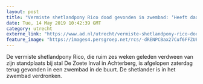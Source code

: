 ```yaml
---
layout: post
title: "Vermiste shetlandpony Rico dood gevonden in zwembad: ‘Heeft daar 6,5 week gelegen’"
date: Tue, 14 May 2019 10:42:39 GMT
category: utrecht
externe_link: "https://www.ad.nl/utrecht/vermiste-shetlandpony-rico-dood-gevonden-in-zwembad-heeft-daar-6-5-week-gelegen~a377c847/"
feature_image: "https://images4.persgroep.net/rcs/-dRENPCBax27Cuf6FFZUPuQVv8c/diocontent/148339464/_fitwidth/400/?appId=21791a8992982cd8da851550a453bd7f&quality=0.7"
---
```


De vermiste shetlandpony Rico, die ruim zes weken geleden verdween van zijn standplaats bij stal De Zoete Inval in Achterberg, is afgelopen zaterdag terug gevonden in een zwembad in de buurt. De shetlander is in het zwembad verdronken.

